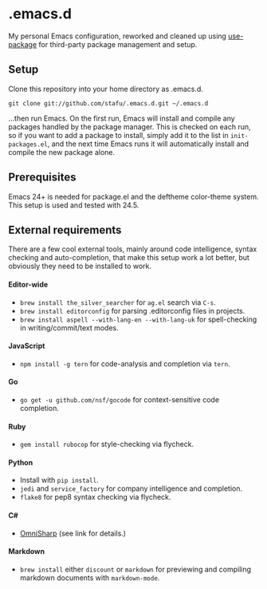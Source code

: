 # .emacs.d

My personal Emacs configuration, reworked and cleaned up using [use-package](https://github.com/jwiegley/use-package) for third-party package management and setup.

Setup
-----

Clone this repository into your home directory as .emacs.d.

    git clone git://github.com/stafu/.emacs.d.git ~/.emacs.d

...then run Emacs. On the first run, Emacs will install and compile any packages handled by the package manager. This is checked on each run, so if you want to add a package to install, simply add it to the list in `init-packages.el`, and the next time Emacs runs it will automatically install and compile the new package alone.

Prerequisites
-------------

Emacs 24+ is needed for package.el and the deftheme color-theme system. This setup is used and tested with 24.5.

External requirements
--------------

There are a few cool external tools, mainly around code intelligence, syntax checking and auto-completion, that make this setup work a lot better, but obviously they need to be installed to work.

#### Editor-wide
* `brew install the_silver_searcher` for `ag.el` search via `C-s`.
* `brew install editorconfig` for parsing .editorconfig files in projects.
* `brew install aspell --with-lang-en --with-lang-uk` for spell-checking in writing/commit/text modes.

#### JavaScript
* `npm install -g tern` for code-analysis and completion via `tern`.

#### Go
* `go get -u github.com/nsf/gocode` for context-sensitive code completion.

#### Ruby
* `gem install rubocop` for style-checking via flycheck.

#### Python
* Install with `pip install`.
* `jedi` and `service_factory` for company intelligence and completion.
* `flake8` for pep8 syntax checking via flycheck.

#### C#
* [OmniSharp](http://www.omnisharp.net) (see link for details.)

#### Markdown
* `brew install` either `discount` or `markdown` for previewing and compiling markdown documents with `markdown-mode`.

